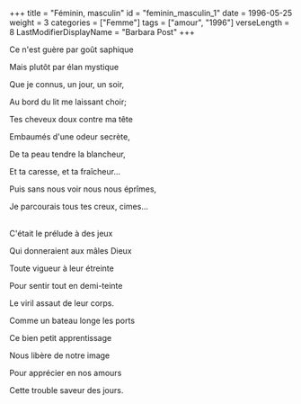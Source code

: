 +++
title = "Féminin, masculin"
id = "feminin_masculin_1"
date = 1996-05-25
weight = 3
categories = ["Femme"]
tags = ["amour", "1996"]
verseLength = 8
LastModifierDisplayName = "Barbara Post"
+++

Ce n'est guère par goût saphique

Mais plutôt par élan mystique

Que je connus, un jour, un soir,

Au bord du lit me laissant choir;

Tes cheveux doux contre ma tête

Embaumés d'une odeur secrète,

De ta peau tendre la blancheur,

Et ta caresse, et ta fraîcheur...

Puis sans nous voir nous nous éprîmes,

Je parcourais tous tes creux, cimes...

 \
C'était le prélude à des jeux

Qui donneraient aux mâles Dieux

Toute vigueur à leur étreinte

Pour sentir tout en demi-teinte

Le viril assaut de leur corps.

Comme un bateau longe les ports

Ce bien petit apprentissage

Nous libère de notre image

Pour apprécier en nos amours

Cette trouble saveur des jours.
